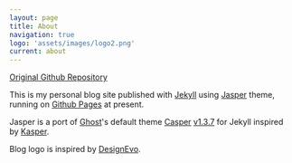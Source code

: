 ```yaml
---
layout: page
title: About
navigation: true
logo: 'assets/images/logo2.png'
current: about
---
```


[Original Github Repository](https://github.com/DestinationStellar/destinationstellar.github.io)

This is my personal blog site published with [Jekyll](https://jekyllrb.com/) using [Jasper](https://github.com/jekyllt/jasper/) theme, running on [Github Pages](https://docs.github.com/en/pages) at present.

Jasper is a port of [Ghost](https://ghost.org)'s default theme [Casper](https://github.com/tryghost/casper) [v1.3.7](https://github.com/TryGhost/Casper/releases/tag/1.3.7) for Jekyll inspired by [Kasper](https://github.com/rosario/kasper).

Blog logo is inspired by [DesignEvo](https://www.designevo.com).
